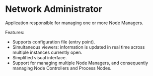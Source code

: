 # Network Administrator

Application responsible for managing one or more Node Managers.

Features:
- Supports configuration file (entry point).
- Simultaneous viewers: information is updated in real time across multiple instances currently open.
- Simplified visual interface.
- Support for managing multiple Node Managers, and consequently managing Node Controllers and Process Nodes.


